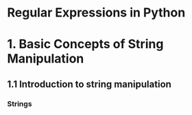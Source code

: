 Regular Expressions in Python
=============================

# 1. Basic Concepts of String Manipulation

## 1.1 Introduction to string manipulation

### Strings
